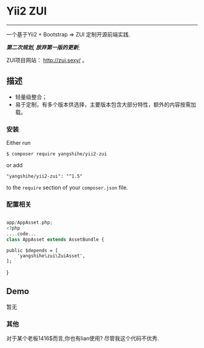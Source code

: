 # Yii2 ZUI #

----------

一个基于Yii2 + Bootstrap => ZUI 定制开源前端实践.

***第二次规划, 放弃第一版的更新***;

ZUI项目网站： http://zui.sexy/ 。

## 描述 ##

- 轻量级整合；
- 易于定制，有多个版本供选择，主要版本包含大部分特性，额外的内容按需加载。

### 安装
Either run

```
$ composer require yangshihe/yii2-zui
```

or add

```
"yangshihe/yii2-zui": "^1.5"
```

to the ```require``` section of your `composer.json` file.


### 配置相关
```php

app/AppAsset.php;
<?php
....code...
class AppAsset extends AssetBundle {

```

    public $depends = [
		'yangshihe\zui\ZuiAsset',
	];
}

## Demo
暂无

### 其他
对于某个老板1416$而言,你也有lian使用? 尽管我这个代码不优秀.